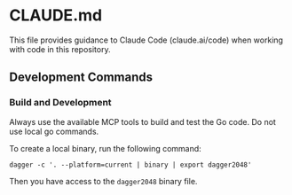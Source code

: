 # CLAUDE.md

This file provides guidance to Claude Code (claude.ai/code) when working with code in this repository.

## Development Commands

### Build and Development

Always use the available MCP tools to build and test the Go code. Do not use local go commands. 

To create a local binary, run the following command:

`dagger -c '. --platform=current | binary | export dagger2048'`

Then you have access to the `dagger2048` binary file.
